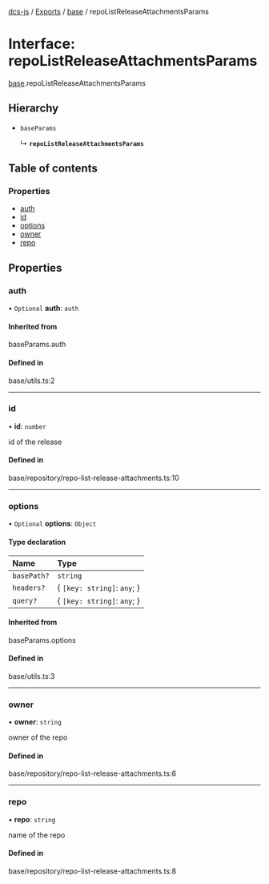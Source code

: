 [dcs-js](../README.md) / [Exports](../modules.md) / [base](../modules/base.md) / repoListReleaseAttachmentsParams

# Interface: repoListReleaseAttachmentsParams

[base](../modules/base.md).repoListReleaseAttachmentsParams

## Hierarchy

- `baseParams`

  ↳ **`repoListReleaseAttachmentsParams`**

## Table of contents

### Properties

- [auth](base.repoListReleaseAttachmentsParams.md#auth)
- [id](base.repoListReleaseAttachmentsParams.md#id)
- [options](base.repoListReleaseAttachmentsParams.md#options)
- [owner](base.repoListReleaseAttachmentsParams.md#owner)
- [repo](base.repoListReleaseAttachmentsParams.md#repo)

## Properties

### <a id="auth" name="auth"></a> auth

• `Optional` **auth**: `auth`

#### Inherited from

baseParams.auth

#### Defined in

base/utils.ts:2

___

### <a id="id" name="id"></a> id

• **id**: `number`

id of the release

#### Defined in

base/repository/repo-list-release-attachments.ts:10

___

### <a id="options" name="options"></a> options

• `Optional` **options**: `Object`

#### Type declaration

| Name | Type |
| :------ | :------ |
| `basePath?` | `string` |
| `headers?` | { `[key: string]`: `any`;  } |
| `query?` | { `[key: string]`: `any`;  } |

#### Inherited from

baseParams.options

#### Defined in

base/utils.ts:3

___

### <a id="owner" name="owner"></a> owner

• **owner**: `string`

owner of the repo

#### Defined in

base/repository/repo-list-release-attachments.ts:6

___

### <a id="repo" name="repo"></a> repo

• **repo**: `string`

name of the repo

#### Defined in

base/repository/repo-list-release-attachments.ts:8
